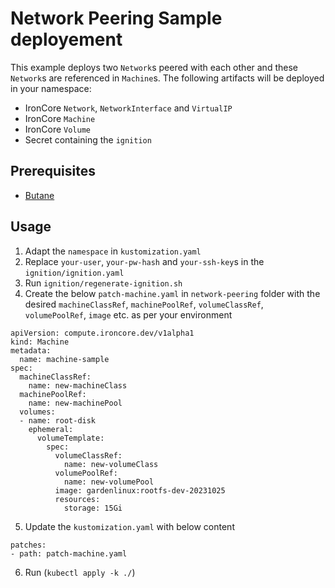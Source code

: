 # Network Peering Sample deployement

This example deploys two `Network`s peered with each other and these `Network`s are referenced in `Machine`s.
The following artifacts will be deployed in your namespace:   
- IronCore `Network`, `NetworkInterface` and `VirtualIP`
- IronCore `Machine` 
- IronCore `Volume`
- Secret containing the `ignition`

## Prerequisites

- [Butane](https://coreos.github.io/butane/)

## Usage
1. Adapt the `namespace` in `kustomization.yaml`
2. Replace `your-user`, `your-pw-hash` and `your-ssh-key`s in the `ignition/ignition.yaml`
3. Run `ignition/regenerate-ignition.sh`
4. Create the below `patch-machine.yaml` in `network-peering` folder with the desired `machineClassRef`, `machinePoolRef`, `volumeClassRef`, `volumePoolRef`, `image` etc. as per your environment

```
apiVersion: compute.ironcore.dev/v1alpha1
kind: Machine
metadata:
  name: machine-sample
spec:
  machineClassRef:
    name: new-machineClass
  machinePoolRef:
    name: new-machinePool
  volumes:
  - name: root-disk
    ephemeral:
      volumeTemplate:
        spec:
          volumeClassRef:
            name: new-volumeClass
          volumePoolRef:
            name: new-volumePool
          image: gardenlinux:rootfs-dev-20231025
          resources:
            storage: 15Gi
```

5. Update the `kustomization.yaml` with below content
```
patches:
- path: patch-machine.yaml
```

6. Run (`kubectl apply -k ./`) 